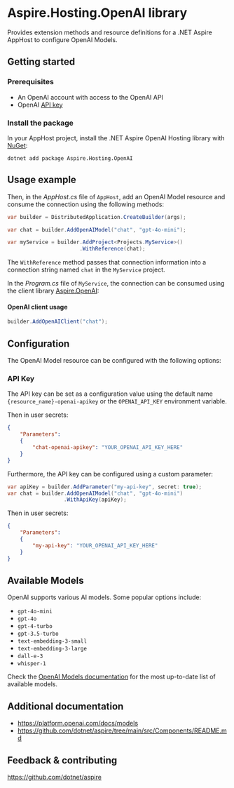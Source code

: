 # Aspire.Hosting.OpenAI library

Provides extension methods and resource definitions for a .NET Aspire AppHost to configure OpenAI Models.

## Getting started

### Prerequisites

- An OpenAI account with access to the OpenAI API
- OpenAI [API key](https://platform.openai.com/api-keys)

### Install the package

In your AppHost project, install the .NET Aspire OpenAI Hosting library with [NuGet](https://www.nuget.org):

```dotnetcli
dotnet add package Aspire.Hosting.OpenAI
```

## Usage example

Then, in the _AppHost.cs_ file of `AppHost`, add an OpenAI Model resource and consume the connection using the following methods:

```csharp
var builder = DistributedApplication.CreateBuilder(args);

var chat = builder.AddOpenAIModel("chat", "gpt-4o-mini");

var myService = builder.AddProject<Projects.MyService>()
                       .WithReference(chat);
```

The `WithReference` method passes that connection information into a connection string named `chat` in the `MyService` project.

In the _Program.cs_ file of `MyService`, the connection can be consumed using the client library [Aspire.OpenAI](https://www.nuget.org/packages/Aspire.OpenAI):

#### OpenAI client usage
```csharp
builder.AddOpenAIClient("chat");
```

## Configuration

The OpenAI Model resource can be configured with the following options:

### API Key

The API key can be set as a configuration value using the default name `{resource_name}-openai-apikey` or the `OPENAI_API_KEY` environment variable.

Then in user secrets:

```json
{
    "Parameters": 
    {
        "chat-openai-apikey": "YOUR_OPENAI_API_KEY_HERE"
    }
}
```

Furthermore, the API key can be configured using a custom parameter:

```csharp
var apiKey = builder.AddParameter("my-api-key", secret: true);
var chat = builder.AddOpenAIModel("chat", "gpt-4o-mini")
                  .WithApiKey(apiKey);
```

Then in user secrets:

```json
{
    "Parameters": 
    {
        "my-api-key": "YOUR_OPENAI_API_KEY_HERE"
    }
}
```

## Available Models

OpenAI supports various AI models. Some popular options include:

- `gpt-4o-mini`
- `gpt-4o`
- `gpt-4-turbo`
- `gpt-3.5-turbo`
- `text-embedding-3-small`
- `text-embedding-3-large`
- `dall-e-3`
- `whisper-1`

Check the [OpenAI Models documentation](https://platform.openai.com/docs/models) for the most up-to-date list of available models.

## Additional documentation

* https://platform.openai.com/docs/models
* https://github.com/dotnet/aspire/tree/main/src/Components/README.md

## Feedback & contributing

https://github.com/dotnet/aspire
